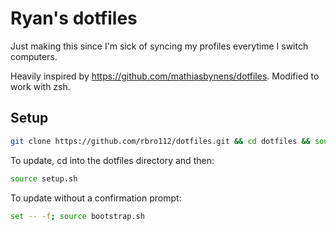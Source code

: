 # Ryan's dotfiles

Just making this since I'm sick of syncing my profiles everytime I switch computers.

Heavily inspired by https://github.com/mathiasbynens/dotfiles. Modified to work with zsh.

## Setup

```bash
git clone https://github.com/rbro112/dotfiles.git && cd dotfiles && source setup.sh
```

To update, cd into the dotfiles directory and then:

```bash
source setup.sh
```

To update without a confirmation prompt:

```bash
set -- -f; source bootstrap.sh
```
